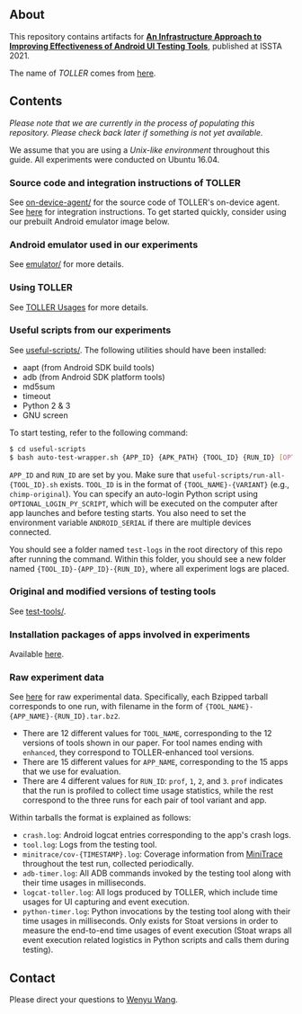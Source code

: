 ## About

This repository contains artifacts for **[An Infrastructure Approach to Improving Effectiveness of Android UI Testing Tools](https://doi.org/10.1145/3460319.3464828)**, published at ISSTA 2021.

The name of *TOLLER* comes from [here](https://en.wikipedia.org/wiki/Nova_Scotia_Duck_Tolling_Retriever).

## Contents

*Please note that we are currently in the process of populating this repository. Please check back later if something is not yet available.*

We assume that you are using a *Unix-like environment* throughout this guide. All experiments were conducted on Ubuntu 16.04.

### Source code and integration instructions of TOLLER

See [on-device-agent/](on-device-agent/) for the source code of TOLLER's on-device agent.
See [here](agent-build/) for integration instructions.
To get started quickly, consider using our prebuilt Android emulator image below.

### Android emulator used in our experiments

See [emulator/](emulator/) for more details.

### Using TOLLER

See [TOLLER Usages](USAGES.md) for more details.

### Useful scripts from our experiments

See [useful-scripts/](useful-scripts/). The following utilities should have been installed:

* aapt (from Android SDK build tools)
* adb (from Android SDK platform tools)
* md5sum
* timeout
* Python 2 & 3
* GNU screen

To start testing, refer to the following command:

```bash
$ cd useful-scripts
$ bash auto-test-wrapper.sh {APP_ID} {APK_PATH} {TOOL_ID} {RUN_ID} [OPTIONAL_LOGIN_PY_SCRIPT]
```

`APP_ID` and `RUN_ID` are set by you. Make sure that `useful-scripts/run-all-{TOOL_ID}.sh` exists. `TOOL_ID` is in the format of `{TOOL_NAME}-{VARIANT}` (e.g., `chimp-original`). You can specify an auto-login Python script using `OPTIONAL_LOGIN_PY_SCRIPT`, which will be executed on the computer after app launches and before testing starts. You also need to set the environment variable `ANDROID_SERIAL` if there are multiple devices connected.

You should see a folder named `test-logs` in the root directory of this repo after running the command. Within this folder, you should see a new folder named `{TOOL_ID}-{APP_ID}-{RUN_ID}`, where all experiment logs are placed.

### Original and modified versions of testing tools

See [test-tools/](test-tools/).

### Installation packages of apps involved in experiments

Available [here](https://drive.google.com/drive/folders/1xyQAiqbF48gG047MEoTDL_teIR2GRbCN).

### Raw experiment data

See [here](https://drive.google.com/drive/folders/1sX9zEHlSgRgq80hDPr_LfYE_RHpOGP_u) for raw experimental data.
Specifically, each Bzipped tarball corresponds to one run, with filename in the form of `{TOOL_NAME}-{APP_NAME}-{RUN_ID}.tar.bz2`.

* There are 12 different values for `TOOL_NAME`, corresponding to the 12 versions of tools shown in our paper. For tool names ending with `enhanced`, they correspond to TOLLER-enhanced tool versions.
* There are 15 different values for `APP_NAME`, corresponding to the 15 apps that we use for evaluation.
* There are 4 different values for `RUN_ID`: `prof`, `1`, `2`, and `3`. `prof` indicates that the run is profiled to collect time usage statistics, while the rest correspond to the three runs for each pair of tool variant and app.

Within tarballs the format is explained as follows:

*  `crash.log`: Android logcat entries corresponding to the app's crash logs.
*  `tool.log`: Logs from the testing tool.
* `minitrace/cov-{TIMESTAMP}.log`: Coverage information from [MiniTrace](http://gutianxiao.com/ape/install-mini-tracing) throughout the test run, collected periodically.
* `adb-timer.log`: All ADB commands invoked by the testing tool along with their time usages in milliseconds.
* `logcat-toller.log`: All logs produced by TOLLER, which include time usages for UI capturing and event execution.
* `python-timer.log`: Python invocations by the testing tool along with their time usages in milliseconds. Only exists for Stoat versions in order to measure the end-to-end time usages of event execution (Stoat wraps all event execution related logistics in Python scripts and calls them during testing).

## Contact

Please direct your questions to [Wenyu Wang](mailto:wenyu2@illinois.edu).
